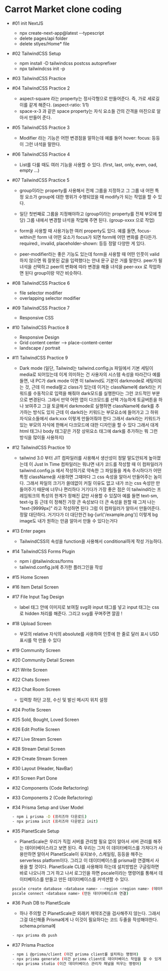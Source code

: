 # Carrot Market clone coding

- #01 init NextJS

  - npx create-next-app@latest --typescript
  - delete pages/api folder
  - delete stlyes/Home\* file

- #02 TailwindCSS Setup

  - npm install -D tailwindcss postcss autoprefixer
  - npx tailwindcss init -p

- #03 TailwindCSS Practice

- #04 TailwindCSS Practice 2

  - aspect-square 라는 property는 정사각형으로 만들어준다. 즉, 가로 세로길이를 같게 해준다. (aspect-ratio: 1/1)
  - space-x-3 과 같은 space property는 자식 요소들 간의 간격을 마진으로 알아서 만들어 준다.

- #05 TailwindCSS Practice 3

  - Modifier 라는 기능은 어떤 변경점을 말하는데 예를 들어 hover: focus: 등등이 그런 녀석을 말한다.

- #06 TailwindCSS Practice 4

  - List를 다룰 때도 여러 기능을 사용할 수 있다. (first, last, only, even, oad, empty ...)

- #07 TailwindCSS Practice 5

  - group이라는 property를 사용해서 전체 그룹을 지정하고 그 그룹 내 어떤 특정 요소가 group에 대한 행위가 수행되었을 때 modify가 되는 작업을 할 수 있다.
  - 일단 첫번째로 그룹을 지정해야하고 (group이라는 property를 전체 부모에 할당) 그룹 내에서 변경할 녀석을 작업해 주면 된다. (group-xxxx 으로 작업)

  - form을 사용할 때 사용가능한 여러 property도 있다.
    예를 들면, focus-within은 form 내 어떤 요소가 focus가 되면 form에 어떤 변화를 준다든가.
    required:, invalid, placeholder-shown: 등등 정말 다양한 게 있다.
  - peer-modifier라는 좋은 기능도 있는데 form을 사용할 때 어떤 인풋이 valid하지 않으면 뭐 잘못된 값을 입력했다는 안내 문구 같은 거를 말한다.
    peer가 될 녀석을 선택하고 peer의 변화에 따라 변경을 해줄 녀석을 peer-xxx 로 작업하면 된다 group이랑 약간 비슷하다.

- #08 TailwindCSS Practice 6

  - file selector modifier
  - overlapping selector modifier

- #09 TailwindCSS Practice 7

  - Responsive CSS

- #10 TailwindCSS Practice 8

  - Responsive Design
  - Grid content center --> place-content-center
  - landscape / portrait

- #11 TailwindCSS Practice 9

  - Dark mode (일단, Tailwind는 tailwind.config.js 파일에서 기본 세팅이 media로 되어있는데 이게 의미하는 건 사용자의 시스템 속성을 따라간다
    예를 들면, 내 PC가 dark mode 이면 이 tailwind도 기본이 darkmode로 세팅이되는 것, 근데 이 media말고 class가 있는데 이거는 className에 dark라는 키워드를 수동적으로
    입력을 해줘야 dark모드를 실행한다는 그런 코드적인 부분으로 변경된다. 그래서 만약 어떤 앱이 다크모드를 선택 가능하게 토글버튼을 하나 보여주고 그걸 토글해서 darkmode로 실행하면
    className에 dark를 추가하는 방식도 있지 근데 이 dark라는 키워드는 부모요소에 들어가고 그 하위 자식요소들에서 dark:xxx 이렇게 만들어줘야 한다 그래서 dark라는 키워드가 있는
    부모의 자식에 한해서 다크모드에 대한 디자인을 할 수 있다 그래서 대게 html 태그나 body 태그같은 가장 상위요소 태그에 dark를 추가하는 뭐 그런 방식을 많이들 사용하지)

- #12 TailwindCSS Practice 10

  - tailwind 3.0 부터 JIT 컴파일러를 사용해서 생산성이 정말 말도안되게 높아졌는데 이 Just In Time 컴파일러는 뭐냐면
    내가 코드를 작성할 때 이 컴파일러가 tailwind.config.js 에서 작성하기로 약속한 그 파일들을 계속 주시하다가 어떤 특정 className을 사용하면
    그때마다 그 css 속성을 알아서 만들어주는 놈이다. 그래서 파일의 크기가 쓸데없이 커질 이유도 없고 내가 쓰는 css 속성만 만들어주기 때문에 너무나 편리하다
    거기다가 가장 좋은 점은 이 tailwind라는 프레임워크의 특성의 한계가 정해진 값만 사용할 수 있잖아 예를 들면 text-sm, text-lg 등 근데 이 정해진 가장 큰 속성보다
    더 큰 속성을 원할 때 그저 나는 "text-\[9999px]" 라고 작성하면 된다 그럼 이 컴파일러가 알아서 만들어준다. 정말 대단하다.
    거기다가 더 대단한건 bg-\[url('/example.png')] 이렇게 bg image도 내가 원하는 만큼 알아서 만들 수 있다는거다

- #13 Enter pages

  - TailwindCSS의 속성을 function을 사용해서 conditional하게 작성 가능하다.

- #14 TailwindCSS Forms Plugin

  - npm i @tailwindcss/forms
  - tailwind.config.js에 추가한 플러그인을 작성

- #15 Home Screen

- #16 Item Detail Screen

- #17 File Input Tag Design

  - label 태그 안에 이미지로 보여질 svg와 input 태그를 넣고 input 태그는 css로 hidden 처리를 해준다. 그리고 svg를 꾸며주면 깔끔 !

- #18 Upload Screen

  - 부모의 relative 자식의 absolute를 사용하여 인풋에 한 줄로 달러 표시 USD 표시를 막 만들 수 있다

- #19 Community Screen

- #20 Community Detail Screen

- #21 Write Screen

- #22 Chats Screen

- #23 Chat Room Screen

  - 입력창 하단 고정, 수신 및 발신 메시지 위치 설정

- #24 Profile Screen

- #25 Sold, Bought, Loved Screen

- #26 Edit Profile Screen

- #27 Live Stream Screen

- #28 Stream Detail Screen

- #29 Create Stream Screen

- #30 Layout (Header, NavBar)

- #31 Screen Part Done

- #32 Components (Code Refactoring)

- #33 Components 2 (Code Refactoring)

- #34 Prisma Setup and User Model

  ```bash
  - npm i prisma -D (프리즈마 다운로드)
  - npx prisma init (프리즈마 다운받고 init)
  ```

- #35 PlanetScale Setup

  - PlanetScale은 우리가 직접 서버를 관리할 필요 없이 알아서 서버 관리를 해주는 데이터베이스라고 보면 된다.
    즉 우리는 그저 이 데이터베이스를 가져다가 사용만하면 알아서 PlanetScale이 유지보수, 스케일링, 등등을 해주는 serverless platform이다.
    그리고 이 데이터베이스를 prisma랑 연결해서 사용을 할 것이다. PlanetScale CLI를 사용해야 하는데 설치방법은 구글링하면 바로 나오니까 그거 하고 나서
    로그인을 하면 pscale이라는 명령어를 통해서 데이터베이스를 만들고 만든 데이터베이스를 커넥션할 수 있다.

  ```bash
  pscale create database <database name> --region <region name> (데이터 베이스 생성)
  pscale connect <database name> (만든 데이터베이스와 연결)
  ```

- #36 Push DB to PlanetScale

  - 하나 주의할 건 PlanetScale은 외래키 제약조건을 검사해주지 않는다. 그래서 그걸 대신해줄 Prisma에게
    나 이것이 필요하다는 코드 두줄을 작성해야한다. schema.prisma에

  ```bash
  - npx prisma db push
  ```

- #37 Prisma Practice

  ```bash
  - npm i @prisma/client (이건 prisma client를 설치하는 명령어)
  - npx prisma generate (이건 prisma client로 데이터베이스 작업을 할 수 있게 client를 generate 해주는 명령어)
  - npx prisma studio (이건 데이터베이스 관리자 패널을 띄우는 명령어)
  ```
